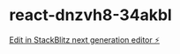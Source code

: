 # react-dnzvh8-34akbl

[Edit in StackBlitz next generation editor ⚡️](https://stackblitz.com/~/github.com/asadbekabduvoitov-nordra/react-dnzvh8-34akbl)